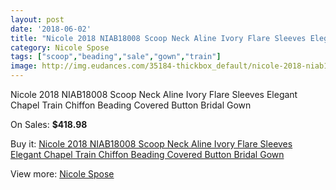 ```yaml
---
layout: post
date: '2018-06-02'
title: "Nicole 2018 NIAB18008 Scoop Neck Aline Ivory Flare Sleeves Elegant Chapel Train Chiffon Beading Covered Button Bridal Gown"
category: Nicole Spose
tags: ["scoop","beading","sale","gown","train"]
image: http://img.eudances.com/35184-thickbox_default/nicole-2018-niab18008-scoop-neck-aline-ivory-flare-sleeves-elegant-chapel-train-chiffon-beading-covered-button-bridal-gown.jpg
---
```

Nicole 2018 NIAB18008 Scoop Neck Aline Ivory Flare Sleeves Elegant Chapel Train Chiffon Beading Covered Button Bridal Gown

On Sales: **$418.98**
<a href="https://www.eudances.com/en/nicole-spose/10598-nicole-2018-niab18008-scoop-neck-aline-ivory-flare-sleeves-elegant-chapel-train-chiffon-beading-covered-button-bridal-gown.html"><amp-img layout="responsive" width="600" height="600" src="//img.eudances.com/35184-thickbox_default/nicole-2018-niab18008-scoop-neck-aline-ivory-flare-sleeves-elegant-chapel-train-chiffon-beading-covered-button-bridal-gown.jpg" alt="Nicole 2018 NIAB18008 Scoop Neck Aline Ivory Flare Sleeves Elegant Chapel Train Chiffon Beading Covered Button Bridal Gown 0" /></a>
<a href="https://www.eudances.com/en/nicole-spose/10598-nicole-2018-niab18008-scoop-neck-aline-ivory-flare-sleeves-elegant-chapel-train-chiffon-beading-covered-button-bridal-gown.html"><amp-img layout="responsive" width="600" height="600" src="//img.eudances.com/35188-thickbox_default/nicole-2018-niab18008-scoop-neck-aline-ivory-flare-sleeves-elegant-chapel-train-chiffon-beading-covered-button-bridal-gown.jpg" alt="Nicole 2018 NIAB18008 Scoop Neck Aline Ivory Flare Sleeves Elegant Chapel Train Chiffon Beading Covered Button Bridal Gown 1" /></a>
<a href="https://www.eudances.com/en/nicole-spose/10598-nicole-2018-niab18008-scoop-neck-aline-ivory-flare-sleeves-elegant-chapel-train-chiffon-beading-covered-button-bridal-gown.html"><amp-img layout="responsive" width="600" height="600" src="//img.eudances.com/35187-thickbox_default/nicole-2018-niab18008-scoop-neck-aline-ivory-flare-sleeves-elegant-chapel-train-chiffon-beading-covered-button-bridal-gown.jpg" alt="Nicole 2018 NIAB18008 Scoop Neck Aline Ivory Flare Sleeves Elegant Chapel Train Chiffon Beading Covered Button Bridal Gown 2" /></a>
<a href="https://www.eudances.com/en/nicole-spose/10598-nicole-2018-niab18008-scoop-neck-aline-ivory-flare-sleeves-elegant-chapel-train-chiffon-beading-covered-button-bridal-gown.html"><amp-img layout="responsive" width="600" height="600" src="//img.eudances.com/35186-thickbox_default/nicole-2018-niab18008-scoop-neck-aline-ivory-flare-sleeves-elegant-chapel-train-chiffon-beading-covered-button-bridal-gown.jpg" alt="Nicole 2018 NIAB18008 Scoop Neck Aline Ivory Flare Sleeves Elegant Chapel Train Chiffon Beading Covered Button Bridal Gown 3" /></a>
<a href="https://www.eudances.com/en/nicole-spose/10598-nicole-2018-niab18008-scoop-neck-aline-ivory-flare-sleeves-elegant-chapel-train-chiffon-beading-covered-button-bridal-gown.html"><amp-img layout="responsive" width="600" height="600" src="//img.eudances.com/35185-thickbox_default/nicole-2018-niab18008-scoop-neck-aline-ivory-flare-sleeves-elegant-chapel-train-chiffon-beading-covered-button-bridal-gown.jpg" alt="Nicole 2018 NIAB18008 Scoop Neck Aline Ivory Flare Sleeves Elegant Chapel Train Chiffon Beading Covered Button Bridal Gown 4" /></a>

Buy it: [Nicole 2018 NIAB18008 Scoop Neck Aline Ivory Flare Sleeves Elegant Chapel Train Chiffon Beading Covered Button Bridal Gown](https://www.eudances.com/en/nicole-spose/10598-nicole-2018-niab18008-scoop-neck-aline-ivory-flare-sleeves-elegant-chapel-train-chiffon-beading-covered-button-bridal-gown.html "Nicole 2018 NIAB18008 Scoop Neck Aline Ivory Flare Sleeves Elegant Chapel Train Chiffon Beading Covered Button Bridal Gown")

View more: [Nicole Spose](https://www.eudances.com/en/179-nicole-spose "Nicole Spose")